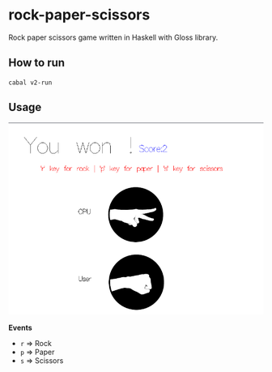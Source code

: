 # rock-paper-scissors
Rock paper scissors game written in Haskell with Gloss library.

## How to run
```
cabal v2-run
```

## Usage

![example](src/assets/example.png)

**Events**
- ``r`` => Rock
- ``p`` => Paper
- ``s`` => Scissors 
